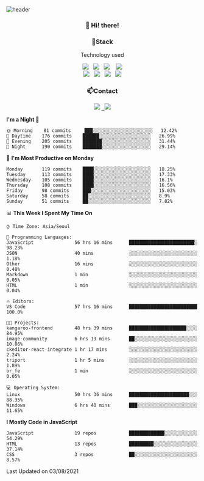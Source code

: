 ![header](https://capsule-render.vercel.app/api?type=waving&color=gradient&height=200&text=Che-ri&fontAlign=70&fontAlignY=40&animation=twinkling)

<h3 align="center">👋 Hi! there!</h3>

<h3 align="center">📌Stack</h3>
<p align="center">Technology used</p>
<div align="center"><img src="https://img.shields.io/badge/HTML5-e74c3c?style=flat-square&logo=HTML5&logoColor=white"></img> &nbsp <img src="https://img.shields.io/badge/CSS3-0A84FF?style=flat-square&logo=CSS3&logoColor=white"></img>  &nbsp <img src="https://img.shields.io/badge/SCSS-fd79a8?style=flat-square&logo=Sass&logoColor=white"/></a>&nbsp  &nbsp <img src="https://img.shields.io/badge/styled%2Dcomponents-DB7093?style=flat-square&logo=styled%2Dcomponents&logoColor=white"/></a>
<br><img src="https://img.shields.io/badge/JavaScript-FFCD11?style=flat-square&logo=JavaScript&logoColor=white"></img> &nbsp <img src="https://img.shields.io/badge/React-00BCF6?style=flat-square&logo=React&logoColor=white"></img> &nbsp <img src="https://img.shields.io/badge/Redux-764ABC?style=flat-square&logo=Redux&logoColor=white"/></a> &nbsp <img src="https://img.shields.io/badge/jQuery-3655FF?style=flat-square&logo=jQuery&logoColor=white"></img></div>

<h3 align="center">📫Contact</h3>
<div align="center"><a href="https://cheri.tistory.com/"><img src="https://img.shields.io/badge/Cheri-AD29B6?style=flat-square&logo=Tidal&logoColor=white"/></a> <a href="rnjs1135@gmail.com"> &nbsp <img src="https://img.shields.io/badge/Gmail-EA4335?style=flat-square&logo=Gmail&logoColor=white"/></a></div>

<!--START_SECTION:waka-->
**I'm a Night 🦉** 

```text
🌞 Morning    81 commits     ███░░░░░░░░░░░░░░░░░░░░░░   12.42% 
🌆 Daytime    176 commits    ██████░░░░░░░░░░░░░░░░░░░   26.99% 
🌃 Evening    205 commits    ███████░░░░░░░░░░░░░░░░░░   31.44% 
🌙 Night      190 commits    ███████░░░░░░░░░░░░░░░░░░   29.14%

```
📅 **I'm Most Productive on Monday** 

```text
Monday       119 commits    ████░░░░░░░░░░░░░░░░░░░░░   18.25% 
Tuesday      113 commits    ████░░░░░░░░░░░░░░░░░░░░░   17.33% 
Wednesday    105 commits    ████░░░░░░░░░░░░░░░░░░░░░   16.1% 
Thursday     108 commits    ████░░░░░░░░░░░░░░░░░░░░░   16.56% 
Friday       98 commits     ███░░░░░░░░░░░░░░░░░░░░░░   15.03% 
Saturday     58 commits     ██░░░░░░░░░░░░░░░░░░░░░░░   8.9% 
Sunday       51 commits     ██░░░░░░░░░░░░░░░░░░░░░░░   7.82%

```


📊 **This Week I Spent My Time On** 

```text
⌚︎ Time Zone: Asia/Seoul

💬 Programming Languages: 
JavaScript               56 hrs 16 mins      ████████████████████████░   98.23% 
JSON                     40 mins             ░░░░░░░░░░░░░░░░░░░░░░░░░   1.18% 
Other                    16 mins             ░░░░░░░░░░░░░░░░░░░░░░░░░   0.48% 
Markdown                 1 min               ░░░░░░░░░░░░░░░░░░░░░░░░░   0.05% 
HTML                     1 min               ░░░░░░░░░░░░░░░░░░░░░░░░░   0.04%

🔥 Editors: 
VS Code                  57 hrs 16 mins      █████████████████████████   100.0%

🐱‍💻 Projects: 
kangaroo-frontend        48 hrs 39 mins      █████████████████████░░░░   84.95% 
image-community          6 hrs 13 mins       ██░░░░░░░░░░░░░░░░░░░░░░░   10.86% 
ckeditor-react-integrate 1 hr 17 mins        ░░░░░░░░░░░░░░░░░░░░░░░░░   2.24% 
triport                  1 hr 5 mins         ░░░░░░░░░░░░░░░░░░░░░░░░░   1.89% 
br_fe                    1 min               ░░░░░░░░░░░░░░░░░░░░░░░░░   0.05%

💻 Operating System: 
Linux                    50 hrs 36 mins      ██████████████████████░░░   88.35% 
Windows                  6 hrs 40 mins       ███░░░░░░░░░░░░░░░░░░░░░░   11.65%

```

**I Mostly Code in JavaScript** 

```text
JavaScript               19 repos            █████████████░░░░░░░░░░░░   54.29% 
HTML                     13 repos            █████████░░░░░░░░░░░░░░░░   37.14% 
CSS                      3 repos             ██░░░░░░░░░░░░░░░░░░░░░░░   8.57%

```



 Last Updated on 03/08/2021
<!--END_SECTION:waka-->
